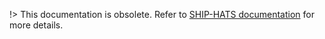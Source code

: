 !> This documentation is obsolete. Refer to [SHIP-HATS documentation](https://docs.developer.tech.gov.sg/docs/ship-hats-docs/) for more details.